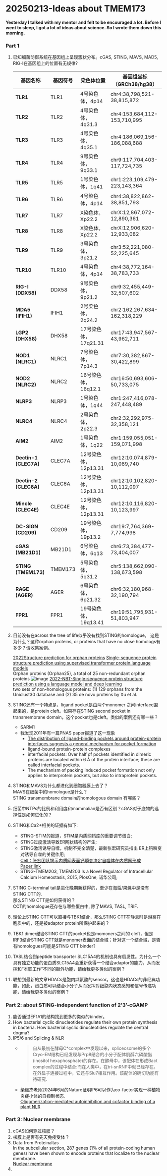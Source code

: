 # 20250213-Ideas about TMEM173
**Yesterday I talked with my mentor and felt to be encouraged a lot. Before I went to sleep, I got a lot of ideas about science. So I wrote them down this morning.**
### Part 1
1. 已知细菌防御系统在基因组上呈现簇状分布。cGAS, STING, MAVS, MAD5, RIG-I在基因组上的位置有无规律?

      | **基因名称**       | **基因符号** | **染色体位置**   | **基因组坐标（GRCh38/hg38）**       |
      |--------------------|--------------|------------------|-------------------------------------|
      | **TLR1**           | TLR1         | 4号染色体，4p14  | chr4:38,798,521-38,815,872         |
      | **TLR2**           | TLR2         | 4号染色体，4q31.3| chr4:153,684,112-153,710,995       |
      | **TLR3**           | TLR3         | 4号染色体，4q35.1| chr4:186,069,156-186,088,688       |
      | **TLR4**           | TLR4         | 9号染色体，9q33.1| chr9:117,704,403-117,724,735       |
      | **TLR5**           | TLR5         | 1号染色体，1q41  | chr1:223,109,479-223,143,364       |
      | **TLR6**           | TLR6         | 4号染色体，4p14  | chr4:38,822,862-38,851,793         |
      | **TLR7**           | TLR7         | X染色体，Xp22.2  | chrX:12,867,072-12,890,361         |
      | **TLR8**           | TLR8         | X染色体，Xp22.2  | chrX:12,906,620-12,933,082         |
      | **TLR9**           | TLR9         | 3号染色体，3p21.2| chr3:52,221,080-52,225,645         |
      | **TLR10**          | TLR10        | 4号染色体，4p14  | chr4:38,772,164-38,783,733         |
      | **RIG-I (DDX58)**  | DDX58        | 9号染色体，9p21.2| chr9:32,455,449-32,507,602         |
      | **MDA5 (IFIH1)**   | IFIH1        | 2号染色体，2q24.2| chr2:162,267,634-162,318,229       |
      | **LGP2 (DHX58)**   | DHX58        | 17号染色体，17q21.31| chr17:43,947,567-43,962,711     |
      | **NOD1 (NLRC1)**   | NLRC1        | 7号染色体，7p14.3| chr7:30,382,867-30,422,899         |
      | **NOD2 (NLRC2)**   | NLRC2        | 16号染色体，16q12.1| chr16:50,693,606-50,733,075      |
      | **NLRP3**          | NLRP3        | 1号染色体，1q44  | chr1:247,416,078-247,448,489       |
      | **NLRC4**          | NLRC4        | 2号染色体，2p22.3| chr2:32,292,975-32,358,121         |
      | **AIM2**           | AIM2         | 1号染色体，1q22  | chr1:159,055,051-159,071,998       |
      | **Dectin-1 (CLEC7A)**| CLEC7A      | 12号染色体，12p13.31| chr12:10,074,879-10,089,740    |
      | **Dectin-2 (CLEC6A)**| CLEC6A      | 12号染色体，12p13.31| chr12:10,102,820-10,112,097    |
      | **Mincle (CLEC4E)** | CLEC4E       | 12号染色体，12p13.31| chr12:10,116,820-10,123,997    |
      | **DC-SIGN (CD209)** | CD209        | 19号染色体，19p13.2| chr19:7,764,369-7,774,998      |
      | **cGAS (MB21D1)**   | MB21D1       | 6号染色体，6q13  | chr6:73,384,477-73,404,007         |
      | **STING (TMEM173)** | TMEM173      | 5号染色体，5q31.2| chr5:138,662,090-138,673,598       |
      | **RAGE (AGER)**     | AGER         | 6号染色体，6p21.32| chr6:32,180,968-32,190,794      |
      | **FPR1**            | FPR1         | 19号染色体，19q13.41| chr19:51,795,931-51,803,947   |
      
2. 目前没有在across the tree of life似乎没有找到STING的homologue， 这是为什么？这种orphan proteins, or proteins that have no close homologs有多少？请收集案例。

   [2022Structure prediction for orphan proteins](https://www.nature.com/articles/s41592-023-01795-1)
   [Single-sequence protein structure prediction using supervised transformer protein language models](https://www.nature.com/articles/s43588-022-00373-3)\
   Orphan proteins (Orphan25), a total of 25 non-redundant orphan proteins
   ![image](https://github.com/user-attachments/assets/be820c3e-aadf-4565-b8bb-c23271e29f7f)
   [2022-NBT-Single-sequence protein structure prediction using a language model and deep learning](https://www.nature.com/articles/s41587-022-01432-w)\
   two sets of non-homologous proteins: (1) 129 orphans from the Uniclust30 database and (2) 35 de novo proteins by Xu et al.

4. STING还有一个特点是，ligand pocket是由两个monomer 之间interface围起来的，是protein cleft。如果存在STING second pocket in transmembrane domain，这个pocket也是cleft。类似的案例还有哪一些？
   - SARM1
   - 我发现2011年有一篇PNAS paper报道了这一现象
     - [The distribution of ligand-binding pockets around protein-protein interfaces suggests a general mechanism for pocket formation](https://www.pnas.org/doi/10.1073/pnas.1117768109)
     - ligand-bound protein-protein complexes
     - interfacial pockets: Over half of pockets identified in dimeric proteins are located within 6 Å of the protein interface; these are called interfacial pockets.
     - The mechanism of packing induced pocket formation not only applies to interprotein pockets, but also to intraprotein pockets.
   
5. STING和MAVS为什么都进化到细胞器膜上去了？\
   MAVS在细菌中的homologue是什么？\
   STING transmembrane domain的homologous domain 有哪些？
7. 细菌中NTPs的比例和利用度和mammalian是否有区别？cGAS对于底物的选择性是如何进化的？
8. STING和Ca2+相关的证据有如下:
   - STING-STIM的报道，STIM是内质网钙库的重要调节蛋白;
   - STING过度激活导致ER网状结构的产生;
   - STING激活诱导自噬，机制不完全清楚，最新张宏研究员指出 ER上钙瞬变对诱导自噬的关键作用;\
   [Cell：张宏团队揭示内质网表面钙瞬变决定自噬体在内质网形成](https://www.bsc.org.cn/news/1598.html)\
   [Paper link](https://www.sciencedirect.com/science/article/pii/S0092867422011230?via%3Dihub)
   - STING-TMEM203, TMEM203 Is a Novel Regulator of Intracellular Calcium Homeostasis, 2015, PlosOne, 诺华公司;
9. STING C-terminal tail是进化晚期新获得的，至少在海蜇/果蝇中是没有STING CTT的.\
   那么STING CTT是如何获得的？\
   CCT的homologue还存在与哪些蛋白中, 除了MAVS, TASL, TRIF.
11. 理论上STING CTT可以直接与TBK1结合，那么STING CTT在静息时是游离在胞质中的，还是被adaptor protein所保护起来的？
12. TBK1 dimer结合STING CTT的pocket也是momoners之间的 cleft，但是IRF3结合STING CTT就是monomer表面的结合域；针对这一个结合域，是否有homologues可能是STING CTT binder?
13. TASL结合到peptide transporter SLC15A4的机制也具有启发性。为什么一个具有独立功能的蛋白质SLC15A4会重新获得一个结合adaptor的能力，从而发挥和“本职工作”不同的额外功能，请给我更多类似的案例？
14. 联想到最新的文章HDACs是胞内缬氨酸的sensor。这也是HDACs的非经典功能，如此，蛋白质可以结合小分子从而发挥对细胞内状态感知和信号传递功能，请给我更多类似的案例？

### Part 2: about STING-independent function of 2’3’-cGAMP 

1. 能否通过EF1A1的结构找到更多的类似的binder。
2. How bacterial cyclic dinucleotides regulate their own protein synthesis in bacteria. How bacterial cyclic dinucleotides regulate the central dogma?
3. IP5/6 and Splicing & NLR
   - > 自从最初在酵母C*complex中发现以来，spliceosome的多个Cryo-EM结构已经发现与Prp8结合的小分子配体肌醇六磷酸酯(inositol hexaphosphate)的存在。在酵母中，该配体在形成Bact complex的过程中结合:而在人类中，在tri-snRNP中就已经存在。在外显子连接过程中，它还与Slu7相互作用。该配体的确切功能有待研究.
   - 柴继杰老师2024年6月的Nature证明IP6可以作为co-factor实现一种植物炎症小体的自抑制状态.\
  [Oligomerization-mediated autoinhibition and cofactor binding of a plant NLR](https://www.nature.com/articles/s41586-024-07668-7)

### Part 3: Nuclear membrane
1.	cGAS如何穿过核膜？
2.	核膜上是否有先天免疫受体？
3. Data from Proteinaltas\
   In the subcellular section, 287 genes (1% of all protein-coding human genes) have been shown to encode proteins that localize to the nuclear membrane.\
   [Nuclear membrane](https://www.proteinatlas.org/humanproteome/subcellular/nuclear+membrane)
4. 

